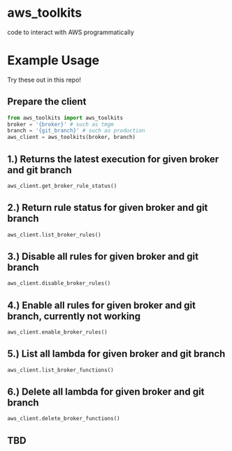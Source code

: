 # aws_toolkits
code to interact with AWS programmatically 

# Example Usage
Try these out in this repo!

## Prepare the client
```python
from aws_toolkits import aws_toolkits
broker = '{broker}' # such as tmgm
branch = '{git_branch}' # such as production
aws_client = aws_toolkits(broker, branch)
```

## 1.) Returns the latest execution for given broker and git branch
```python
aws_client.get_broker_rule_status()
```

## 2.) Return rule status for given broker and git branch
```python
aws_client.list_broker_rules()
```

## 3.) Disable all rules for given broker and git branch
```python
aws_client.disable_broker_rules()
```

## 4.) Enable all rules for given broker and git branch, currently not working
```python
aws_client.enable_broker_rules()
```

## 5.) List all lambda for given broker and git branch
```python
aws_client.list_broker_functions()
```

## 6.) Delete all lambda for given broker and git branch
```python
aws_client.delete_broker_functions()
```
## TBD
